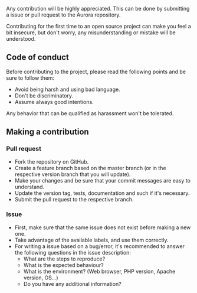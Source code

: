 Any contribution will be highly appreciated. This can be done by submitting a issue or pull request to the Aurora repository.

Contributing for the first time to an open source project can make you feel a bit insecure, but don't worry, any misunderstanding or mistake will be understood.

## Code of conduct

Before contributing to the project, please read the following points and be sure to follow them:

* Avoid being harsh and using bad language.
* Don't be discriminatory.
* Assume always good intentions.

Any behavior that can be qualified as harassment won't be tolerated.

## Making a contribution

### Pull request

* Fork the repository on GitHub.
* Create a feature branch based on the master branch (or in the respective version branch that you will update).
* Make your changes and be sure that your commit messages are easy to understand.
* Update the version tag, tests, documentation and such if it's necessary.
* Submit the pull request to the respective branch.

### Issue

* First, make sure that the same issue does not exist before making a new one.
* Take advantage of the available labels, and use them correctly.
* For writing a issue based on a bug/error, it's recommended to answer the following questions in the issue description: 
    * What are the steps to reproduce? 
    * What is the expected behaviour? 
    * What is the environment? (Web browser, PHP version, Apache version, OS...) 
    * Do you have any additional information?
